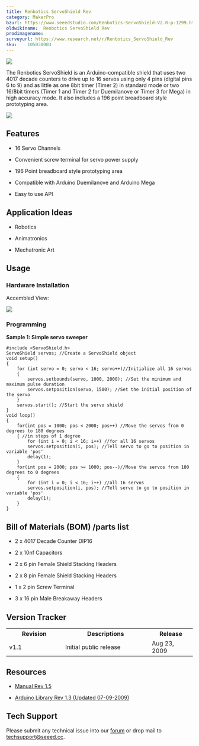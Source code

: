 ```yaml
---
title: Renbotics ServoShield Rev
category: MakerPro
bzurl: https://www.seeedstudio.com/Renbotics-ServoShield-V2.0-p-1299.html
oldwikiname:  Renbotics ServoShield Rev
prodimagename:
surveyurl: https://www.research.net/r/Renbotics_ServoShield_Rev
sku:    105030003
---
```


![](http://bz.seeedstudio.com/depot/images/product/ServoShieldKitLarge.jpg)

The Renbotics ServoShield is an Arduino-compatible shield that uses two 4017 decade counters to drive up to 16 servos using only 4 pins (digital pins 6 to 9) and as little as one 8bit timer (Timer 2) in standard mode or two 16/8bit timers (Timer 1 and Timer 2 for Duemilanove or Timer 3 for Mega) in high accuracy mode. It also includes a 196 point breadboard style prototyping area.

[![](https://github.com/SeeedDocument/Seeed-WiKi/raw/master/docs/images/300px-Get_One_Now_Banner-ragular.png)](https://www.seeedstudio.com/Renbotics-ServoShield-V2.0-p-1299.html)

##   Features

*   16 Servo Channels

*   Convenient screw terminal for servo power supply

*   196 Point breadboard style prototyping area

*   Compatible with Arduino Duemilanove and Arduino Mega

*   Easy to use API

##   Application Ideas

*   Robotics

*   Animatronics

*   Mechatronic Art


##   Usage

###   Hardware Installation

Accembled View:

![](http://bz.seeedstudio.com/depot/images/product/StackedLarge.jpg)

###   Programming

**Sample 1: Simple servo sweeper**
```
#include <ServoShield.h>
ServoShield servos; //Create a ServoShield object
void setup()
{
    for (int servo = 0; servo < 16; servo++)//Initialize all 16 servos
    {
        servos.setbounds(servo, 1000, 2000); //Set the minimum and maximum pulse duration
        servos.setposition(servo, 1500); //Set the initial position of the servo
    }
    servos.start(); //Start the servo shield
}
void loop()
{
    for(int pos = 1000; pos < 2000; pos++) //Move the servos from 0 degrees to 180 degrees
    { //in steps of 1 degree
        for (int i = 0; i < 16; i++) //for all 16 servos
        servos.setposition(i, pos); //Tell servo to go to position in variable 'pos'
        delay(1);
    }
    for(int pos = 2000; pos >= 1000; pos--)//Move the servos from 180 degrees to 0 degrees
    {
        for (int i = 0; i < 16; i++) //all 16 servos
        servos.setposition(i, pos); //Tell servo to go to position in variable 'pos'
        delay(1);
    }
}
```


##   Bill of Materials (BOM) /parts list

*   2 x 4017 Decade Counter DIP16

*   2 x 10nf Capacitors

*   2 x 6 pin Female Shield Stacking Headers

*   2 x 8 pin Female Shield Stacking Headers

*   1 x 2 pin Screw Terminal

*   3 x 16 pin Male Breakaway Headers


##   Version Tracker

<table>
<tr>
<th> Revision
</th>
<th> Descriptions
</th>
<th> Release
</th></tr>
<tr>
<td width="300px"> v1.1
</td>
<td width="500px"> Initial public release
</td>
<td width="200px"> Aug 23, 2009
</td></tr></table>



##   Resources

*   [Manual Rev 1.5](http://www.seeedstudio.com/depot/datasheet/RenboticsServoShield1.5.pdf)

*   [Arduino Library Rev 1.3 (Updated 07-09-2009)](http://www.seeedstudio.com/depot/images/product/ServoShield.zip)

## Tech Support
Please submit any technical issue into our [forum](http://forum.seeedstudio.com/) or drop mail to techsupport@seeed.cc. 